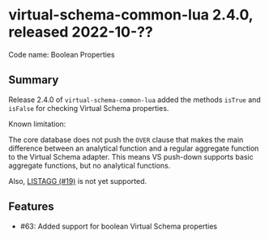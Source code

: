 # virtual-schema-common-lua 2.4.0, released 2022-10-??
 
Code name: Boolean Properties
 
## Summary

Release 2.4.0 of `virtual-schema-common-lua` added the methods `isTrue` and `isFalse` for checking Virtual Schema properties.

Known limitation:

The core database does not push the `OVER` clause that makes the main difference between an analytical function and a regular aggregate function to the Virtual Schema adapter. This means VS push-down supports basic aggregate functions, but no analytical functions.

Also, [LISTAGG (#19)](https://github.com/exasol/virtual-schema-common-lua/issues/19) is not yet supported.

## Features

* #63: Added support for boolean Virtual Schema properties